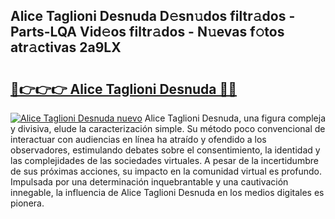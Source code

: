 ## Alice Taglioni Desnuda D𝚎sn𝚞dos filtr𝚊dos - Parts-LQA Vid𝚎os filtr𝚊dos - N𝚞evas f𝚘tos atr𝚊ctivas 2a9LX

# <h2><a href="http://mb16v7o.tromn.icu/?c=Alice+Taglioni+Desnuda">🔗👉👉👉 Alice Taglioni Desnuda 🔗🔗</a></h2>

[![Alice Taglioni Desnuda nuevo](https://i.imgur.com/pEAQMta.gif)](http://mb16v7o.tromn.icu/?c=Alice+Taglioni+Desnuda)
Alice Taglioni Desnuda, una figura compleja y divisiva, elude la caracterización simple. Su método poco convencional de interactuar con audiencias en línea ha atraído y ofendido a los observadores, estimulando debates sobre el consentimiento, la identidad y las complejidades de las sociedades virtuales. A pesar de la incertidumbre de sus próximas acciones, su impacto en la comunidad virtual es profundo. Impulsada por una determinación inquebrantable y una cautivación innegable, la influencia de Alice Taglioni Desnuda en los medios digitales es pionera.
